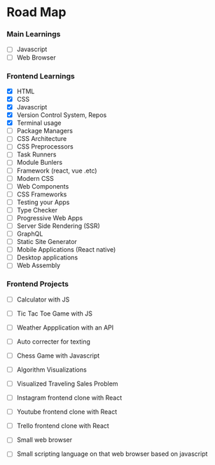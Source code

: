 # Road Map

### Main Learnings
- [ ] Javascript
- [ ] Web Browser

### Frontend Learnings

- [X] HTML
- [X] CSS
- [X] Javascript
- [X] Version Control System, Repos
- [X] Terminal usage
- [ ] Package Managers
- [ ] CSS Architecture
- [ ] CSS Preprocessors
- [ ] Task Runners
- [ ] Module Bunlers
- [ ] Framework (react, vue .etc)
- [ ] Modern CSS
- [ ] Web Components
- [ ] CSS Frameworks
- [ ] Testing your Apps
- [ ] Type Checker
- [ ] Progressive Web Apps
- [ ] Server Side Rendering (SSR)
- [ ] GraphQL
- [ ] Static Site Generator
- [ ] Mobile Applications (React native)
- [ ] Desktop applications
- [ ] Web Assembly

### Frontend Projects

- [ ] Calculator with JS
- [ ] Tic Tac Toe Game with JS
- [ ] Weather Appplication with an API
- [ ] Auto correcter for texting
- [ ] Chess Game with Javascript
- [ ] Algorithm Visualizations
- [ ] Visualized Traveling Sales Problem
- [ ] Instagram frontend clone with React
- [ ] Youtube frontend clone with React
- [ ] Trello frontend clone with React
- [ ] Small web browser
- [ ] Small scripting language on that web browser based on javascript













